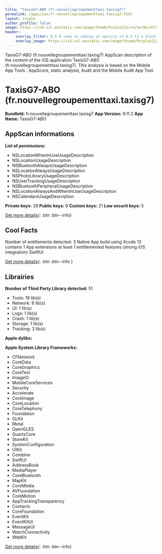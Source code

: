 ```yaml
---
title: "TaxisG7-ABO (fr.nouvellegroupementtaxi.taxisg7)"
permalink: /apps/ios/fr.nouvellegroupementtaxi.taxisg7.html
layout: single
author_profile: false
image: https://is5-ssl.mzstatic.com/image/thumb/Purple122/v4/5e/0e/47/5e0e476b-22e6-f6d8-4784-3ec895c0b001/AppIcon-1x_U007emarketing-0-7-0-85-220.png/512x512bb.jpg
header: 
     overlay_filter: 0.5 # same as adding an opacity of 0.5 to a black background
     overlay_image: https://is5-ssl.mzstatic.com/image/thumb/Purple122/v4/5e/0e/47/5e0e476b-22e6-f6d8-4784-3ec895c0b001/AppIcon-1x_U007emarketing-0-7-0-85-220.png/512x512bb.jpg
---
```

TaxisG7-ABO (fr.nouvellegroupementtaxi.taxisg7) AppScan description of the content of the iOS application TaxisG7-ABO (fr.nouvellegroupementtaxi.taxisg7). This analysis is based on the Mobile App Tools : AppScore, static analysis, Audit and the Mobile Audit App Tool.

# TaxisG7-ABO (fr.nouvellegroupementtaxi.taxisg7)

**BundleId:** fr.nouvellegroupementtaxi.taxisg7
**App Version:** 9.11.2
**App Name:** TaxisG7-ABO


## AppScan informations 

**List of permissions:** 
- NSLocationWhenInUseUsageDescription
- NSLocationUsageDescription
- NSBluetoothAlwaysUsageDescription
- NSLocationAlwaysUsageDescription
- NSPhotoLibraryUsageDescription
- NSUserTrackingUsageDescription
- NSBluetoothPeripheralUsageDescription
- NSLocationAlwaysAndWhenInUseUsageDescription
- NSCalendarsUsageDescription
  
  
**Private keys:** 28
**Public keys:** 6
**Custom keys:** 21
**Low securit keys:** 5
  
[Get more details](/pricing.html){: .btn .btn--info}

## Cool Facts

Number of entitlements detected: 3
Native App
build using Xcode 13
contains 1 App extensions
at least 1 entitlemented features (strong iOS integration)
SwiftUI
  
[Get more details](/pricing.html){: .btn .btn--info }

## Librairies 
**Number of Third Party Library detected:** 51
- Tools: 19 lib(s)
- Network: 6 lib(s)
- UI: 1 lib(s)
- Logs: 1 lib(s)
- Crash: 1 lib(s)
- Storage: 1 lib(s)
- Tracking: 3 lib(s)


**Apple dylibs:**


**Apple System Library Frameworks:**
- CFNetwork
- CoreData
- CoreGraphics
- CoreText
- ImageIO
- MobileCoreServices
- Security
- Accelerate
- CoreImage
- CoreLocation
- CoreTelephony
- Foundation
- GLKit
- Metal
- OpenGLES
- QuartzCore
- StoreKit
- SystemConfiguration
- UIKit
- Combine
- SwiftUI
- AddressBook
- MediaPlayer
- CoreBluetooth
- MapKit
- CoreMedia
- AVFoundation
- CoreMotion
- AppTrackingTransparency
- Contacts
- CoreFoundation
- EventKit
- EventKitUI
- MessageUI
- WatchConnectivity
- WebKit


  
[Get more details](/pricing.html){: .btn .btn--info}

